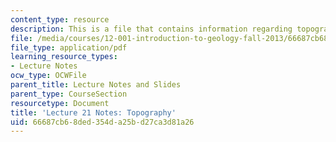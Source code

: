 ```yaml
---
content_type: resource
description: This is a file that contains information regarding topography.
file: /media/courses/12-001-introduction-to-geology-fall-2013/66687cb68ded354da25bd27ca3d81a26_MIT12_001F13_Lec21Notes.pdf
file_type: application/pdf
learning_resource_types:
- Lecture Notes
ocw_type: OCWFile
parent_title: Lecture Notes and Slides
parent_type: CourseSection
resourcetype: Document
title: 'Lecture 21 Notes: Topography'
uid: 66687cb6-8ded-354d-a25b-d27ca3d81a26
---
```

